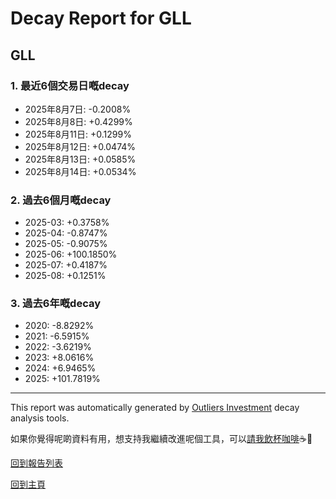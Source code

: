 # Decay Report for GLL

## GLL

### 1. 最近6個交易日嘅decay

- 2025年8月7日: -0.2008%
- 2025年8月8日: +0.4299%
- 2025年8月11日: +0.1299%
- 2025年8月12日: +0.0474%
- 2025年8月13日: +0.0585%
- 2025年8月14日: +0.0534%

### 2. 過去6個月嘅decay

- 2025-03: +0.3758%
- 2025-04: -0.8747%
- 2025-05: -0.9075%
- 2025-06: +100.1850%
- 2025-07: +0.4187%
- 2025-08: +0.1251%

### 3. 過去6年嘅decay

- 2020: -8.8292%
- 2021: -6.5915%
- 2022: -3.6219%
- 2023: +8.0616%
- 2024: +6.9465%
- 2025: +101.7819%

------------------------------
This report was automatically generated by [Outliers Investment](https://outliersecon.github.io/Outliers-Investment/) decay analysis tools.

如果你覺得呢啲資料有用，想支持我繼續改進呢個工具，可以[請我飲杯咖啡](https://buymeacoffee.com/outliersecon)☕🙏

[回到報告列表](https://outliersecon.github.io/Outliers-Investment/reports/reports_public)

[回到主頁](https://outliersecon.github.io/Outliers-Investment/)